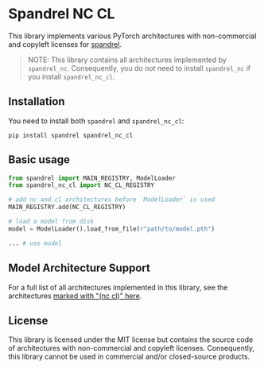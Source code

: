 # Spandrel NC CL

This library implements various PyTorch architectures with non-commercial and copyleft licenses for [spandrel](https://github.com/chaiNNer-org/spandrel).

> NOTE: This library contains all architectures implemented by `spandrel_nc`. Consequently, you do *not* need to install `spandrel_nc` if you install `spandrel_nc_cl`.

## Installation

You need to install both `spandrel` and `spandrel_nc_cl`:

```shell
pip install spandrel spandrel_nc_cl
```

## Basic usage

```python
from spandrel import MAIN_REGISTRY, ModelLoader
from spandrel_nc_cl import NC_CL_REGISTRY

# add nc and cl architectures before `ModelLoader` is used
MAIN_REGISTRY.add(NC_CL_REGISTRY)

# load a model from disk
model = ModelLoader().load_from_file(r"path/to/model.pth")

... # use model
```

## Model Architecture Support

For a full list of all architectures implemented in this library, see the architectures [marked with "(nc cl)" here](https://github.com/chaiNNer-org/spandrel#model-architecture-support).

## License

This library is licensed under the MIT license but contains the source code of architectures with non-commercial and copyleft licenses. Consequently, this library cannot be used in commercial and/or closed-source products.
